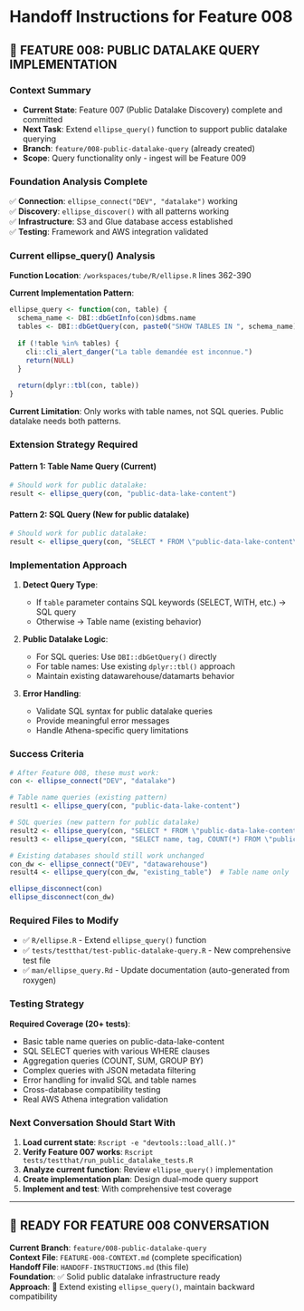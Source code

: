 # Handoff Instructions for Feature 008

## 🎯 FEATURE 008: PUBLIC DATALAKE QUERY IMPLEMENTATION

### Context Summary
- **Current State**: Feature 007 (Public Datalake Discovery) complete and committed
- **Next Task**: Extend `ellipse_query()` function to support public datalake querying
- **Branch**: `feature/008-public-datalake-query` (already created)
- **Scope**: Query functionality only - ingest will be Feature 009

### Foundation Analysis Complete
✅ **Connection**: `ellipse_connect("DEV", "datalake")` working  
✅ **Discovery**: `ellipse_discover()` with all patterns working  
✅ **Infrastructure**: S3 and Glue database access established  
✅ **Testing**: Framework and AWS integration validated  

### Current ellipse_query() Analysis
**Function Location**: `/workspaces/tube/R/ellipse.R` lines 362-390

**Current Implementation Pattern**:
```r
ellipse_query <- function(con, table) {
  schema_name <- DBI::dbGetInfo(con)$dbms.name
  tables <- DBI::dbGetQuery(con, paste0("SHOW TABLES IN ", schema_name))$tab_name
  
  if (!table %in% tables) {
    cli::cli_alert_danger("La table demandée est inconnue.")
    return(NULL)
  }
  
  return(dplyr::tbl(con, table))
}
```

**Current Limitation**: Only works with table names, not SQL queries. Public datalake needs both patterns.

### Extension Strategy Required

#### Pattern 1: Table Name Query (Current)
```r
# Should work for public datalake:
result <- ellipse_query(con, "public-data-lake-content")
```

#### Pattern 2: SQL Query (New for public datalake)
```r
# Should work for public datalake:
result <- ellipse_query(con, "SELECT * FROM \"public-data-lake-content\" WHERE tag = 'v1.0'")
```

### Implementation Approach

1. **Detect Query Type**: 
   - If `table` parameter contains SQL keywords (SELECT, WITH, etc.) → SQL query
   - Otherwise → Table name (existing behavior)

2. **Public Datalake Logic**:
   - For SQL queries: Use `DBI::dbGetQuery()` directly
   - For table names: Use existing `dplyr::tbl()` approach
   - Maintain existing datawarehouse/datamarts behavior

3. **Error Handling**:
   - Validate SQL syntax for public datalake queries
   - Provide meaningful error messages
   - Handle Athena-specific query limitations

### Success Criteria
```r
# After Feature 008, these must work:
con <- ellipse_connect("DEV", "datalake")

# Table name queries (existing pattern)
result1 <- ellipse_query(con, "public-data-lake-content")

# SQL queries (new pattern for public datalake)
result2 <- ellipse_query(con, "SELECT * FROM \"public-data-lake-content\" LIMIT 10")
result3 <- ellipse_query(con, "SELECT name, tag, COUNT(*) FROM \"public-data-lake-content\" GROUP BY name, tag")

# Existing databases should still work unchanged
con_dw <- ellipse_connect("DEV", "datawarehouse")
result4 <- ellipse_query(con_dw, "existing_table")  # Table name only

ellipse_disconnect(con)
ellipse_disconnect(con_dw)
```

### Required Files to Modify
- ✅ `R/ellipse.R` - Extend `ellipse_query()` function
- ✅ `tests/testthat/test-public-datalake-query.R` - New comprehensive test file
- ✅ `man/ellipse_query.Rd` - Update documentation (auto-generated from roxygen)

### Testing Strategy
**Required Coverage (20+ tests)**:
- Basic table name queries on public-data-lake-content
- SQL SELECT queries with various WHERE clauses
- Aggregation queries (COUNT, SUM, GROUP BY)
- Complex queries with JSON metadata filtering
- Error handling for invalid SQL and table names
- Cross-database compatibility testing
- Real AWS Athena integration validation

### Next Conversation Should Start With
1. **Load current state**: `Rscript -e "devtools::load_all(.)"`
2. **Verify Feature 007 works**: `Rscript tests/testthat/run_public_datalake_tests.R`
3. **Analyze current function**: Review `ellipse_query()` implementation
4. **Create implementation plan**: Design dual-mode query support
5. **Implement and test**: With comprehensive test coverage

---

## 🚀 READY FOR FEATURE 008 CONVERSATION

**Current Branch**: `feature/008-public-datalake-query`  
**Context File**: `FEATURE-008-CONTEXT.md` (complete specification)  
**Handoff File**: `HANDOFF-INSTRUCTIONS.md` (this file)  
**Foundation**: ✅ Solid public datalake infrastructure ready  
**Approach**: 🔄 Extend existing `ellipse_query()`, maintain backward compatibility